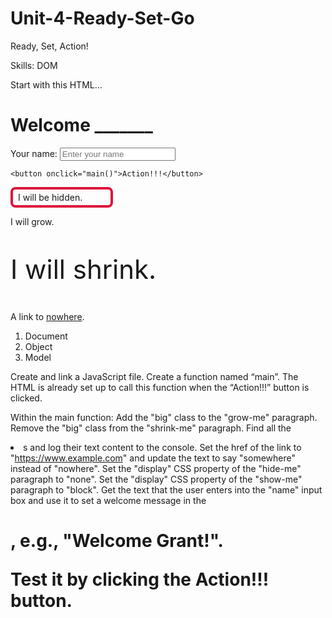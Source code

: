 # Unit-4-Ready-Set-Go

Ready, Set, Action!

Skills: DOM

Start with this HTML…
<h1>Welcome _______</h1>
<p>
    <label for="name">Your name: </label>
    <input id="name" placeholder="Enter your name" />

    <button onclick="main()">Action!!!</button>
</p>
<p id="hide-me">I will be hidden.</p>
<p id="show-me" style="display: none;">I will be shown.</p>
<p id="grow-me">I will grow.</p>
<p id="shrink-me" class="big">I will shrink.</p>
<p>
    A link to <a class="link" href="broken-link">nowhere</a>.
</p>

<ol>
    <li>Document</li>
    <li>Object</li>
    <li>Model</li>
</ol>

<style>
    .big {
        font-size: 300%;
    }
    p {
        transition: all 400ms;
    }
    #hide-me, #show-me {
        border: 4px solid crimson;
        border-radius: 8px;
        padding: 4px 8px;
        width: 10em;
    }
    #show-me {
        border-color: green;
        margin-left: 11em;
    }
</style>

Create and link a JavaScript file. Create a function named “main”. The HTML is already set up to call this function when the “Action!!!” button is clicked.

Within the main function:
Add the "big" class to the "grow-me" paragraph.
Remove the "big" class from the "shrink-me" paragraph.
Find all the <li>s and log their text content to the console.
Set the href of the link to "https://www.example.com" and update the text to say "somewhere" instead of "nowhere".
Set the "display" CSS property of the "hide-me" paragraph to "none".
Set the "display" CSS property of the "show-me" paragraph to "block".
Get the text that the user enters into the "name" input box and use it to set a welcome message in the <h1>, e.g., "Welcome Grant!".

Test it by clicking the Action!!! button.
